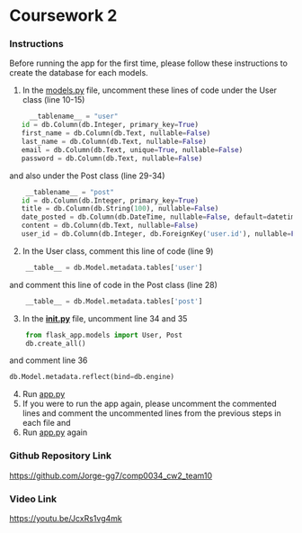 # Coursework 2

### Instructions

Before running the app for the first time, please follow these instructions to create the database for each models.

1. In the [models.py](flask_app/models.py) file, uncomment these lines of code under the User class (line 10-15)

```python
     __tablename__ = "user"
   id = db.Column(db.Integer, primary_key=True)
   first_name = db.Column(db.Text, nullable=False)
   last_name = db.Column(db.Text, nullable=False)
   email = db.Column(db.Text, unique=True, nullable=False)
   password = db.Column(db.Text, nullable=False)
```

and also under the Post class (line 29-34)

```python
    __tablename__ = "post"
   id = db.Column(db.Integer, primary_key=True)
   title = db.Column(db.String(100), nullable=False)
   date_posted = db.Column(db.DateTime, nullable=False, default=datetime.utcnow)
   content = db.Column(db.Text, nullable=False)
   user_id = db.Column(db.Integer, db.ForeignKey('user.id'), nullable=False)
```

2. In the User class, comment this line of code (line 9)

```python
    __table__ = db.Model.metadata.tables['user']
```

and comment this line of code in the Post class (line 28)

```python
    __table__ = db.Model.metadata.tables['post']
```

3. In the [__init.py__](flask_app/__init__.py) file, uncomment line 34 and 35

```python
    from flask_app.models import User, Post
    db.create_all()
```

and comment line 36

```python
db.Model.metadata.reflect(bind=db.engine)
```

4. Run [app.py](flask_app/app.py)
5. If you were to run the app again, please uncomment the commented lines and comment the uncommented lines from the
   previous steps in each file and
6. Run [app.py](flask_app/app.py) again

### Github Repository Link

https://github.com/Jorge-gg7/comp0034_cw2_team10

### Video Link
https://youtu.be/JcxRs1vg4mk